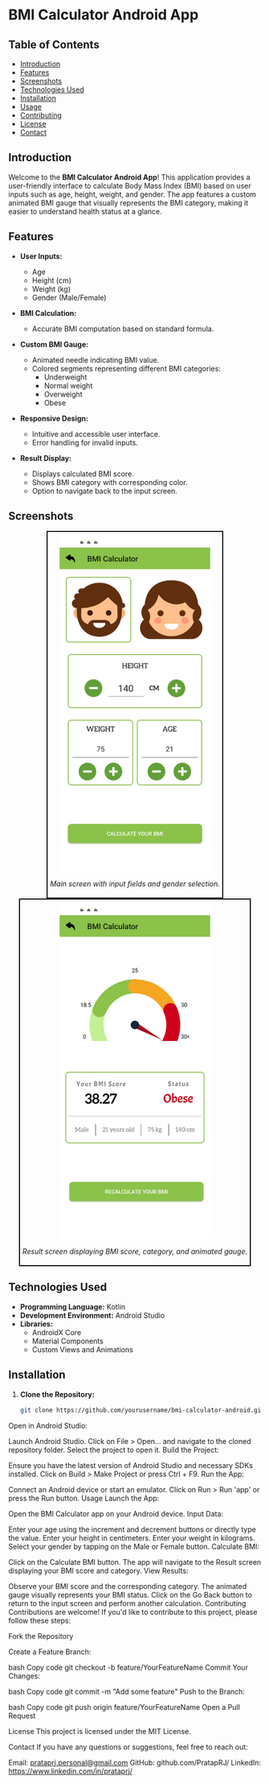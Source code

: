 # BMI Calculator Android App

## Table of Contents
- [Introduction](#introduction)
- [Features](#features)
- [Screenshots](#screenshots)
- [Technologies Used](#technologies-used)
- [Installation](#installation)
- [Usage](#usage)
- [Contributing](#contributing)
- [License](#license)
- [Contact](#contact)

## Introduction

Welcome to the **BMI Calculator Android App**! This application provides a user-friendly interface to calculate Body Mass Index (BMI) based on user inputs such as age, height, weight, and gender. The app features a custom animated BMI gauge that visually represents the BMI category, making it easier to understand health status at a glance.

## Features

- **User Inputs:**
  - Age
  - Height (cm)
  - Weight (kg)
  - Gender (Male/Female)

- **BMI Calculation:**
  - Accurate BMI computation based on standard formula.

- **Custom BMI Gauge:**
  - Animated needle indicating BMI value.
  - Colored segments representing different BMI categories:
    - Underweight
    - Normal weight
    - Overweight
    - Obese

- **Responsive Design:**
  - Intuitive and accessible user interface.
  - Error handling for invalid inputs.

- **Result Display:**
  - Displays calculated BMI score.
  - Shows BMI category with corresponding color.
  - Option to navigate back to the input screen.

## Screenshots

<div align="center">

  <div style="border: 2px solid black; padding: 5px; display: inline-block;">
    <img src="./Screenshots/main_screen.jpg" alt="Main Screen" width="300px" />
    <p><em>Main screen with input fields and gender selection.</em></p>
  </div>

  <div style="border: 2px solid black; padding: 5px; display: inline-block;">
    <img src="./Screenshots/result_screen.jpg" alt="Result Screen" width="300px" />
    <p><em>Result screen displaying BMI score, category, and animated gauge.</em></p>
  </div>

</div>



## Technologies Used

- **Programming Language:** Kotlin
- **Development Environment:** Android Studio
- **Libraries:**
  - AndroidX Core
  - Material Components
  - Custom Views and Animations

## Installation

1. **Clone the Repository:**
   ```bash
   git clone https://github.com/yourusername/bmi-calculator-android.git

Open in Android Studio:

Launch Android Studio.
Click on File > Open... and navigate to the cloned repository folder.
Select the project to open it.
Build the Project:

Ensure you have the latest version of Android Studio and necessary SDKs installed.
Click on Build > Make Project or press Ctrl + F9.
Run the App:

Connect an Android device or start an emulator.
Click on Run > Run 'app' or press the Run button.
Usage
Launch the App:

Open the BMI Calculator app on your Android device.
Input Data:

Enter your age using the increment and decrement buttons or directly type the value.
Enter your height in centimeters.
Enter your weight in kilograms.
Select your gender by tapping on the Male or Female button.
Calculate BMI:

Click on the Calculate BMI button.
The app will navigate to the Result screen displaying your BMI score and category.
View Results:

Observe your BMI score and the corresponding category.
The animated gauge visually represents your BMI status.
Click on the Go Back button to return to the input screen and perform another calculation.
Contributing
Contributions are welcome! If you'd like to contribute to this project, please follow these steps:

Fork the Repository

Create a Feature Branch:

bash
Copy code
git checkout -b feature/YourFeatureName
Commit Your Changes:

bash
Copy code
git commit -m "Add some feature"
Push to the Branch:

bash
Copy code
git push origin feature/YourFeatureName
Open a Pull Request

License
This project is licensed under the MIT License.

Contact
If you have any questions or suggestions, feel free to reach out:

Email: prataprj.personal@gmail.com
GitHub: github.com/PratapRJ/
LinkedIn: https://www.linkedin.com/in/prataprj/
